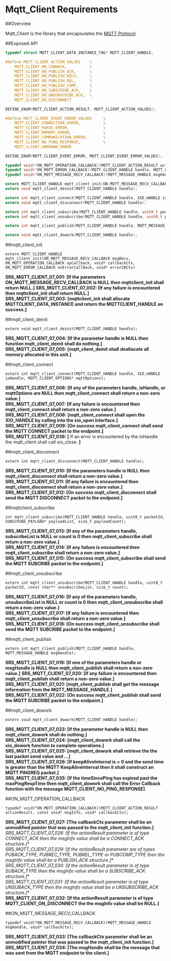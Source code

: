 # Mqtt_Client Requirements

##Overview

Mqtt_Client is the library that encapsulates the [MQTT Protocol](http://mqtt.org/documentation)

##Exposed API

```C
typedef struct MQTT_CLIENT_DATA_INSTANCE_TAG* MQTT_CLIENT_HANDLE;

#define MQTT_CLIENT_ACTION_VALUES    \
    MQTT_CLIENT_ON_CONNACK,          \
    MQTT_CLIENT_ON_PUBLISH_ACK,      \
    MQTT_CLIENT_ON_PUBLISH_RECV,     \
    MQTT_CLIENT_ON_PUBLISH_REL,      \
    MQTT_CLIENT_ON_PUBLISH_COMP,     \
    MQTT_CLIENT_ON_SUBSCRIBE_ACK,    \
    MQTT_CLIENT_ON_UNSUBSCRIBE_ACK,  \
    MQTT_CLIENT_ON_DISCONNECT

DEFINE_ENUM(MQTT_CLIENT_ACTION_RESULT, MQTT_CLIENT_ACTION_VALUES);

#define MQTT_CLIENT_EVENT_ERROR_VALUES     \
    MQTT_CLIENT_CONNECTION_ERROR,          \
    MQTT_CLIENT_PARSE_ERROR,               \
    MQTT_CLIENT_MEMORY_ERROR,              \
    MQTT_CLIENT_COMMUNICATION_ERROR,       \
    MQTT_CLIENT_NO_PING_RESPONSE,          \
    MQTT_CLIENT_UNKNOWN_ERROR

DEFINE_ENUM(MQTT_CLIENT_EVENT_ERROR, MQTT_CLIENT_EVENT_ERROR_VALUES);

typedef void(*ON_MQTT_OPERATION_CALLBACK)(MQTT_CLIENT_ACTION_RESULT actionResult, const void* msgInfo, void* callbackCtx);
typedef void(*ON_MQTT_ERROR_CALLBACK)(MQTT_CLIENT_HANDLE handle, MQTT_CLIENT_EVENT_ERROR error, void* callbackCtx);
typedef void(*ON_MQTT_MESSAGE_RECV_CALLBACK)(MQTT_MESSAGE_HANDLE msgHandle, void* callbackCtx);

extern MQTT_CLIENT_HANDLE mqtt_client_init(ON_MQTT_MESSAGE_RECV_CALLBACK msgRecv, ON_MQTT_OPERATION_CALLBACK opCallback, void* callbackCtx, ON_MQTT_ERROR_CALLBACK onErrorCallBack, void* errorCBCtx);
extern void mqtt_client_deinit(MQTT_CLIENT_HANDLE handle);

extern int mqtt_client_connect(MQTT_CLIENT_HANDLE handle, XIO_HANDLE ioHandle, MQTT_CLIENT_OPTIONS* mqttOptions);
extern void mqtt_client_disconnect(MQTT_CLIENT_HANDLE handle);

extern int mqtt_client_subscribe(MQTT_CLIENT_HANDLE handle, uint8_t packetId, SUBSCRIBE_PAYLOAD* payloadList, size_t payloadCount);
extern int mqtt_client_unsubscribe(MQTT_CLIENT_HANDLE handle, uint8_t packetId, const char** unsubscribeTopic, size_t payloadCount);

extern int mqtt_client_publish(MQTT_CLIENT_HANDLE handle, MQTT_MESSAGE_HANDLE msgHandle);

extern void mqtt_client_dowork(MQTT_CLIENT_HANDLE handle);
```

##mqtt_client_init
```
extern MQTT_CLIENT_HANDLE mqtt_client_init(ON_MQTT_MESSAGE_RECV_CALLBACK msgRecv, ON_MQTT_OPERATION_CALLBACK opCallback, void* callbackCtx, ON_MQTT_ERROR_CALLBACK onErrorCallBack, void* errorCBCtx)
```
**SRS_MQTT_CLIENT_07_001: [**If the parameters ON_MQTT_MESSAGE_RECV_CALLBACK is NULL then mqttclient_init shall return NULL.**]**
**SRS_MQTT_CLIENT_07_002: [**If any failure is encountered then mqttclient_init shall return NULL.**]**  
**SRS_MQTT_CLIENT_07_003: [**mqttclient_init shall allocate MQTTCLIENT_DATA_INSTANCE and return the MQTTCLIENT_HANDLE on success.**]**

##mqtt_client_deinit
```
extern void mqtt_client_deinit(MQTT_CLIENT_HANDLE handle);
```
**SRS_MQTT_CLIENT_07_004: [**If the parameter handle is NULL then function mqtt_client_deinit shall do nothing.**]**  
**SRS_MQTT_CLIENT_07_005: [**mqtt_client_deinit shall deallocate all memory allocated in this unit.**]**  
 
##mqtt_client_connect
```
extern int mqtt_client_connect(MQTT_CLIENT_HANDLE handle, XIO_HANDLE ioHandle, MQTT_CLIENT_OPTIONS* mqttOptions);
```
**SRS_MQTT_CLIENT_07_006: [**If any of the parameters handle, ioHandle, or mqttOptions are NULL then mqtt_client_connect shall return a non-zero value.**]**  
**SRS_MQTT_CLIENT_07_007: [**If any failure is encountered then mqtt_client_connect shall return a non-zero value.**]**  
**SRS_MQTT_CLIENT_07_008: [**mqtt_client_connect shall open the XIO_HANDLE by calling into the xio_open interface.**]**  
**SRS_MQTT_CLIENT_07_009: [**On success mqtt_client_connect shall send the MQTT CONNECT packet to the endpoint.**]**  
**SRS_MQTT_CLIENT_07_036: [** If an error is encountered by the ioHandle the mqtt_client shall call xio_close. **]**  

##mqtt_client_disconnect
```
extern int mqtt_client_disconnect(MQTT_CLIENT_HANDLE handle);
```
**SRS_MQTT_CLIENT_07_010: [**If the parameters handle is NULL then mqtt_client_disconnect shall return a non-zero value.**]**  
**SRS_MQTT_CLIENT_07_011: [**If any failure is encountered then mqtt_client_disconnect shall return a non-zero value.**]**  
**SRS_MQTT_CLIENT_07_012: [**On success mqtt_client_disconnect shall send the MQTT DISCONNECT packet to the endpoint.**]**  

##mqttclient_subscribe
```
int mqtt_client_subscribe(MQTT_CLIENT_HANDLE handle, uint8_t packetId, SUBSCRIBE_PAYLOAD* payloadList, size_t payloadCount);
```
**SRS_MQTT_CLIENT_07_013: [**If any of the parameters handle, subscribeList is NULL or count is 0 then mqtt_client_subscribe shall return a non-zero value.**]**  
**SRS_MQTT_CLIENT_07_014: [**If any failure is encountered then mqtt_client_subscribe shall return a non-zero value.**]**  
**SRS_MQTT_CLIENT_07_015: [**On success mqtt_client_subscribe shall send the MQTT SUBCRIBE packet to the endpoint.**]**  

##mqtt_client_unsubscribe
```
extern int mqtt_client_unsubscribe(MQTT_CLIENT_HANDLE handle, uint8_t packetId, const char** unsubscribeList, size_t count);
```
**SRS_MQTT_CLIENT_07_016: [**If any of the parameters handle, unsubscribeList is NULL or count is 0 then mqtt_client_unsubscribe shall return a non-zero value.**]**  
**SRS_MQTT_CLIENT_07_017: [**If any failure is encountered then mqtt_client_unsubscribe shall return a non-zero value.**]**  
**SRS_MQTT_CLIENT_07_018: [**On success mqtt_client_unsubscribe shall send the MQTT SUBCRIBE packet to the endpoint.**]**  

##mqtt_client_publish
```
extern int mqtt_client_publish(MQTT_CLIENT_HANDLE handle, MQTT_MESSAGE_HANDLE msgHandle);
```
**SRS_MQTT_CLIENT_07_019: [**If one of the parameters handle or msgHandle is NULL then mqtt_client_publish shall return a non-zero value.**]**
**SRS_MQTT_CLIENT_07_020: [**If any failure is encountered then mqtt_client_publish shall return a non-zero value.**]**
**SRS_MQTT_CLIENT_07_021: [**mqtt_client_publish shall get the message information from the MQTT_MESSAGE_HANDLE.**]**
**SRS_MQTT_CLIENT_07_022: [**On success mqtt_client_publish shall send the MQTT SUBCRIBE packet to the endpoint.**]**

##mqtt_client_dowork
```
extern void mqtt_client_dowork(MQTT_CLIENT_HANDLE handle);
```
**SRS_MQTT_CLIENT_07_023: [**If the parameter handle is NULL then mqtt_client_dowork shall do nothing.**]**  
**SRS_MQTT_CLIENT_07_024: [**mqtt_client_dowork shall call the xio_dowork function to complete operations.**]**  
**SRS_MQTT_CLIENT_07_025: [**mqtt_client_dowork shall retrieve the  the last packet send value and ...**]**  
**SRS_MQTT_CLIENT_07_026: [**If keepAliveInternal is > 0 and the send time is greater than the MQTT KeepAliveInterval then it shall construct an MQTT PINGREQ packet.**]**  
**SRS_MQTT_CLIENT_07_035: [**If the timeSincePing has expired past the maxPingRespTime then mqtt_client_dowork shall call the Error Callback function with the message MQTT_CLIENT_NO_PING_RESPONSE**]**

##ON_MQTT_OPERATION_CALLBACK
```
typedef void(*ON_MQTT_OPERATION_CALLBACK)(MQTT_CLIENT_ACTION_RESULT actionResult, const void* msgInfo, void* callbackCtx);
```
**SRS_MQTT_CLIENT_07_027: [**The callbackCtx parameter shall be an unmodified pointer that was passed to the mqtt_client_init function.**]**  
**SRS_MQTT_CLIENT_07_028: [**If the actionResult parameter is of type CONNECT_ACK then the msgInfo value shall be a CONNECT_ACK* structure.**]**  
**SRS_MQTT_CLIENT_07_029: [**If the actionResult parameter are of types PUBACK_TYPE, PUBREC_TYPE, PUBREL_TYPE or PUBCOMP_TYPE then the msgInfo value shall be a PUBLISH_ACK* structure.**]**  
**SRS_MQTT_CLIENT_07_030: [**If the actionResult parameter is of type SUBACK_TYPE then the msgInfo value shall be a SUBSCRIBE_ACK* structure.**]**  
**SRS_MQTT_CLIENT_07_031: [**If the actionResult parameter is of type UNSUBACK_TYPE then the msgInfo value shall be a UNSUBSCRIBE_ACK* structure.**]**  
**SRS_MQTT_CLIENT_07_032: [**If the actionResult parameter is of type MQTT_CLIENT_ON_DISCONNECT the the msgInfo value shall be NULL.**]**

##ON_MQTT_MESSAGE_RECV_CALLBACK
```
typedef void(*ON_MQTT_MESSAGE_RECV_CALLBACK)(MQTT_MESSAGE_HANDLE msgHandle, void* callbackCtx);
```
**SRS_MQTT_CLIENT_07_033: [**The callbackCtx parameter shall be an unmodified pointer that was passed to the mqtt_client_init function.**]**  
**SRS_MQTT_CLIENT_07_034: [**The msgHandle shall be the message that was sent from the MQTT endpoint to the client.**]**  
